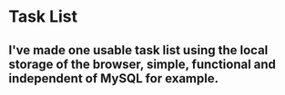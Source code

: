 # Task List
## I've made one usable task list using the local storage of the browser, simple, functional and independent of MySQL for example.
